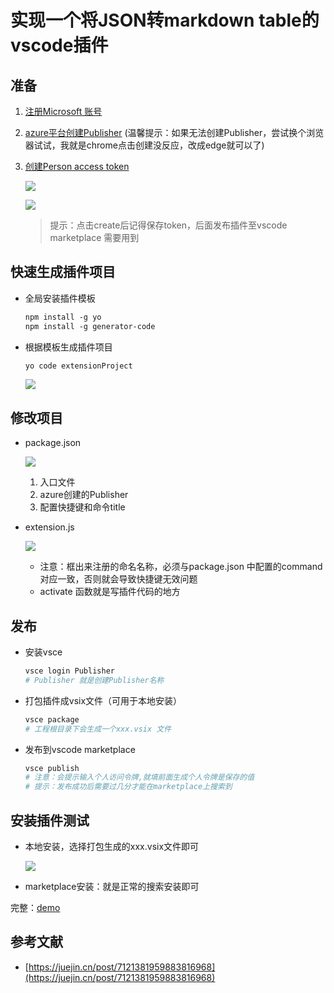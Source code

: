 # 实现一个将JSON转markdown table的vscode插件

## 准备

1. [注册Microsoft 账号](https://login.live.com/)
2. [azure平台创建Publisher](https://login.microsoftonline.com/common/oauth2/authorize?client_id=499b84ac-1321-427f-aa17-267ca6975798&site_id=501454&response_mode=form_post&response_type=code+id_token&redirect_uri=https%3A%2F%2Fapp.vssps.visualstudio.com%2F_signedin&nonce=902323fe-1c94-4666-afa8-07cc8bf7402e&state=realm%3Daex.dev.azure.com%26reply_to%3Dhttps%253A%252F%252Faex.dev.azure.com%252Fsignup%253FacquisitionId%253D015cfa9b-53cd-4373-9145-264d43b1e8a2%2526acquisitionType%253DbyDefault%26ht%3D3%26mkt%3Dzh-CN%26nonce%3D902323fe-1c94-4666-afa8-07cc8bf7402e&resource=https%3A%2F%2Fmanagement.core.windows.net%2F&cid=902323fe-1c94-4666-afa8-07cc8bf7402e&wsucxt=1&githubsi=true&msaoauth2=true&mkt=zh-CN) (温馨提示：如果无法创建Publisher，尝试换个浏览器试试，我就是chrome点击创建没反应，改成edge就可以了)
3. [创建Person access token](https://dev.azure.com/)
    
    ![](https://cdn.jsdelivr.net/gh/yxw007/BlogPicBed@master//img/20240410175658.png)
    
    ![](https://cdn.jsdelivr.net/gh/yxw007/BlogPicBed@master//img/20240410175724.png)
    
    > 提示：点击create后记得保存token，后面发布插件至vscode marketplace 需要用到
    > 

## 快速生成插件项目

- 全局安装插件模板
    
    ```bash
    npm install -g yo
    npm install -g generator-code
    ```
    
- 根据模板生成插件项目
    
    ```bash
    yo code extensionProject
    ```
    
    ![](https://cdn.jsdelivr.net/gh/yxw007/BlogPicBed@master//img/20240410175746.png)
    

## 修改项目

- package.json
    
    ![](https://cdn.jsdelivr.net/gh/yxw007/BlogPicBed@master//img/20240410175758.png)
    
    1. 入口文件
    2. azure创建的Publisher
    3. 配置快捷键和命令title
- extension.js
    
    ![](https://cdn.jsdelivr.net/gh/yxw007/BlogPicBed@master//img/20240410175807.png)
    
    - 注意：框出来注册的命名名称，必须与package.json 中配置的command对应一致，否则就会导致快捷键无效问题
    - activate 函数就是写插件代码的地方

## 发布

- 安装vsce
    
    ```bash
    vsce login Publisher
    # Publisher 就是创建Publisher名称
    ```
    
- 打包插件成vsix文件（可用于本地安装）
    
    ```bash
    vsce package
    # 工程根目录下会生成一个xxx.vsix 文件
    ```
    
- 发布到vscode marketplace
    
    ```bash
    vsce publish
    # 注意：会提示输入个人访问令牌,就填前面生成个人令牌是保存的值
    # 提示：发布成功后需要过几分才能在marketplace上搜索到
    ```
    

## 安装插件测试

- 本地安装，选择打包生成的xxx.vsix文件即可
    
    ![](https://cdn.jsdelivr.net/gh/yxw007/BlogPicBed@master//img/20240410175816.png)
    
- marketplace安装：就是正常的搜索安装即可

完整：[demo](https://github.com/yxw007/JsonToMarkdown.git)

## 参考文献

- [https://juejin.cn/post/7121381959883816968](https://juejin.cn/post/7121381959883816968)
